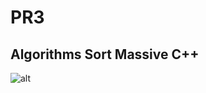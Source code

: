 # PR3
## Algorithms Sort Massive C++ 

![alt](https://www.google.com/imgres?imgurl=https%3A%2F%2Fcode.visualstudio.com%2Fassets%2Fdocs%2Flanguages%2Fcpp%2Fmsg-intellisense.png&tbnid=VLRUwrRK2sNv_M&vet=12ahUKEwiYi4601cyBAxWoFBAIHWmFDGMQMygAegQIARBU..i&imgrefurl=https%3A%2F%2Fcode.visualstudio.com%2Fdocs%2Flanguages%2Fcpp&docid=h2hbD-7nOjcJtM&w=822&h=497&q=%D0%A1%2B%2B%20%D1%81%D1%89%D0%B2%D1%83&ved=2ahUKEwiYi4601cyBAxWoFBAIHWmFDGMQMygAegQIARBU)
